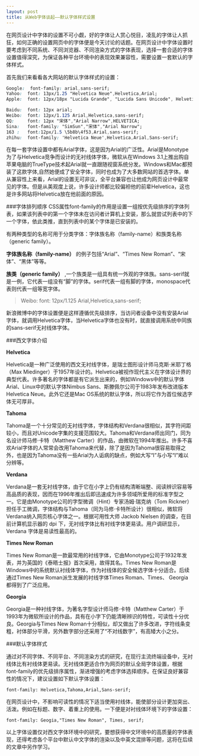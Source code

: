 ```yaml
---
layout: post
title: 从Web字体谈起——默认字体样式设置
---
```


在网页设计中字体的设置不可小觑，好的字体让人赏心悦目，凌乱的字体让人抓狂，如何正确的设置网页中的字体便是今天讨论的话题。在网页设计中字体设置时要考虑到不同系统、不同浏览器、不同渲染方式的字体表现，选择一套合适的字体设置值得深究，为保证各种平台环境中的表现效果兼容性，需要设置一套默认的字体样式。

首先我们来看看各大网站的默认字体样式的设置：

```css
Google:  font-family: arial,sans-serif;
Yahoo:  font: 13px/1.25 "Helvetica Neue",Helvetica,Arial;
Apple:  font: 12px/18px "Lucida Grande", "Lucida Sans Unicode", Helvetica, Arial, Verdana, sans-serif;

Baidu:  font: 12px arial;
Weibo:  font: 12px/1.125 Arial,Helvetica,sans-serif;
QQ:     font: 12px "宋体","Arial Narrow",HELVETICA;
Sina:   font-family: "SimSun","宋体","Arial Narrow";
163 :   font:12px/1.5 \5b8b\4f53,Arial,sans-serif;
zhihu:  font-family: 'Helvetica Neue',Helvetica,Arial,Sans-serif;
```

在每一套字体设置中都有Arial字体，这是因为Arial的广泛性。Arial是Monotype为了与Helvetica竞争而设计的无衬线体字体，微软从在Windows 3.1上推出购自苹果电脑的TrueType技术起Arial就一直跟随视窗系统分发。Windows和Mac都预装了这款字体,自然她便成了安全字体，同时也成为了大多数网站的首选字体。单从兼容性上来看，Arial的设置无可非议，全平台兼容也让他成为网页设计中最常见的字体。但是从美观度上说，许多设计师都比较偏袒他的前辈Helvetica，这也是许多网站将Helvetica放在他前面的原因。

###字体排列顺序
CSS属性font-family的作用是设置一组按优先级排序的字体列表，如果该列表中的第一个字体未在访问者计算机上安装，那么就尝试列表中的下一个字体，依此类推，直到列表中的某个字体是已安装的。

有两种类型的名称可用于分类字体：字体族名称（family-name）和族类名称（generic family）。

**字体族名称（family-name）** 的例子包括“Arial”、“Times New Roman”、“宋体”、“黑体”等等。

**族类（generic family）** ,一个族类是一组具有统一外观的字体族。sans-serif就是一例，它代表一组没有“脚”的字体。serif代表一组有脚的字体，monospace代表则代表一组等宽字体。

>Weibo:  font: 12px/1.125 Arial,Helvetica,sans-serif;

新浪微博中的字体设置便是这样遵循优先级排序，当访问者设备中没有安装Arial字体，就调用Helvetica字体，当Helvetica字体也没有时，就直接调用系统中同族的sans-serif无衬线体字体。

###西文字体介绍

**Helvetica**

Helvetica是一种广泛使用的西文无衬线字体，是瑞士图形设计师马克斯·米耶丁格（Max Miedinger）于1957年设计的。Helvetica被视作现代主义在字体设计界的典型代表。许多著名的字体都是有它派生出来的，例如Windows中的默认字体Arial、Linux中的默认字体Nimbus Sans、斯滕佩尔公司于1983年发布改进版本Helvetica Neue。此外它还是Mac OS系统的默认字体，所以将它作为首位候选字体无可厚非。

**Tahoma**

Tahoma是一个十分常见的无衬线字体，字体结构和Verdana很相似，其字符间距较小，而且对Unicode字集的支援范围较大。Tahoma和Verdana师出同门，同为名设计师马修·卡特（Matthew Carter）的作品，由微软在1994年推出。许多不喜欢Arial字体的人常常会改用Tahoma来代替，除了是因为Tahoma很容易取得之外，也是因为Tahoma没有一些Arial为人诟病的缺点，例如大写“I”与小写“l”难以分辨等。

**Verdana**

Verdana是一套无衬线字体，由于它在小字上仍有结构清晰端整、阅读辨识容易等高品质的表现，因而在1996年推出后即迅速成为许多领域所爱用的标准字型之一。它是由Monotype公司的字型微调（Hint）专家汤姆·瑞克纳（Tom Rickner）担任手工微调，字体结构与Tahoma（同为马修·卡特所设计）很相似，微软将Verdana纳入网页核心字体之一。根据可用性大师 Jackob Nielsen 的调查，在目前计算机显示器的 dpi 下，无衬线字体比有衬线字体更易读。用户调研显示，Verdana 字体是易读性最高的。

**Times New Roman**

Times New Roman是一款最常用的衬线字体，它由Monotype公司于1932年发表，并为英国的《泰晤士报》首次采用，故得其名。Times New Roman是Windows中的系统默认衬线体字体，作为衬线体的安全候选字体十分适合。后续通过Times New Roman派生发展的衬线字体Times Roman、Times、 Georgia都得到了广泛应用。

**Georgia**

Georgia是一种衬线字体，为著名字型设计师马修·卡特（Matthew Carter）于1993年为微软所设计的作品，具有在小字下仍能清晰辨识的特性，可读性十分优良。Georgia与Times New Roman十分相似，却又做出了许多改进，字符线条变粗，衬体部分平滑，另外数字部分还采用了“不对线数字”，有高矮大小之分。

###默认字体样式

通过对不同字体、不同平台、不同渲染方式的研究，在现行主流终端设备中，无衬线体比有衬线体更易读。无衬线体更适合作为网页的默认全局字体设置，根据font-family的优先级排序属性，渐进增强的考虑字体选择顺序。在保证良好兼容性的情况下，建议设置如下默认字体设置：

`font-family: Helvetica,Tahoma,Arial,Sans-serif; `

在网页设计中，不影响可读性的情况下适当使用衬线体，能使部分设计更加突出、活泼。例如在标题、数字、着重上的使用。一下便是对衬线体环境下的字体设置：

`font-family: Geogia,"Times New Roman", Times, serif; `

以上字体设置仅对西文字体环境中的研究，要想获得中文环境中的高质量的字体表现，还得考虑各个平台中默认中文字体的渲染以及中英文混排等问题，这将在后续的文章中另作学习。